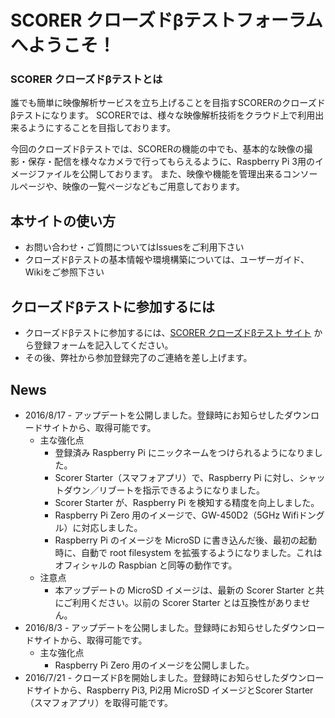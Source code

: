 # SCORER クローズドβテストフォーラムへようこそ！

### SCORER クローズドβテストとは

誰でも簡単に映像解析サービスを立ち上げることを目指すSCORERのクローズドβテストになります。 SCORERでは、様々な映像解析技術をクラウド上で利用出来るようにすることを目指しております。

今回のクローズドβテストでは、SCORERの機能の中でも、基本的な映像の撮影・保存・配信を様々なカメラで行ってもらえるように、Raspberry Pi 3用のイメージファイルを公開しております。 また、映像や機能を管理出来るコンソールページや、映像の一覧ページなどもご用意しております。

## 本サイトの使い方

- お問い合わせ・ご質問についてはIssuesをご利用下さい
- クローズドβテストの基本情報や環境構築については、ユーザーガイド、Wikiをご参照下さい

## クローズドβテストに参加するには
- クローズドβテストに参加するには、[SCORER クローズドβテスト サイト](https://peraichi.com/landing_pages/view/scorercb) から登録フォームを記入してください。
- その後、弊社から参加登録完了のご連絡を差し上げます。

## News
- 2016/8/17 - アップデートを公開しました。登録時にお知らせしたダウンロードサイトから、取得可能です。
  - 主な強化点
    - 登録済み Raspberry Pi にニックネームをつけられるようになりました。
    - Scorer Starter（スマフォアプリ）で、Raspberry Pi に対し、シャットダウン／リブートを指示できるようになりました。
    - Scorer Starter が、Raspberry Pi を検知する精度を向上しました。
    - Raspberry Pi Zero 用のイメージで、GW-450D2（5GHz Wifiドングル）に対応しました。
    - Raspberry Pi のイメージを MicroSD に書き込んだ後、最初の起動時に、自動で root filesystem を拡張するようになりました。これはオフィシャルの Raspbian と同等の動作です。
  - 注意点
    - 本アップデートの MicroSD イメージは、最新の Scorer Starter と共にご利用ください。以前の Scorer Starter とは互換性がありません。
- 2016/8/3 - アップデートを公開しました。登録時にお知らせしたダウンロードサイトから、取得可能です。
  - 主な強化点
    - Raspberry Pi Zero 用のイメージを公開しました。
- 2016/7/21 - クローズドβを開始しました。登録時にお知らせしたダウンロードサイトから、Raspberry Pi3, Pi2用 MicroSD イメージとScorer Starter（スマフォアプリ）を取得可能です。

